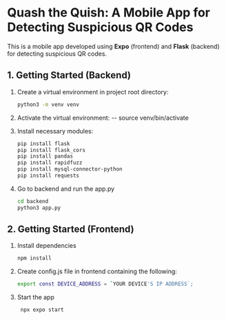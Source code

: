 # Quash the Quish: A Mobile App for Detecting Suspicious QR Codes

This is a mobile app developed using **Expo** (frontend) and **Flask** (backend) for detecting suspicious QR codes.

## 1. Getting Started (Backend)

1. Create a virtual environment in project root directory:

   ```bash
   python3 -m venv venv
   ```

2. Activate the virtual environment:
   -- source venv/bin/activate

3. Install necessary modules:

   ```bash
   pip install flask
   pip install flask_cors
   pip install pandas
   pip install rapidfuzz
   pip install mysql-connector-python
   pip install requests
   ```

4. Go to backend and run the app.py
   ```bash
   cd backend
   python3 app.py
   ```

## 2. Getting Started (Frontend)

1. Install dependencies

   ```bash
   npm install
   ```

2. Create config.js file in frontend containing the following:

   ```bash
   export const DEVICE_ADDRESS = `YOUR DEVICE'S IP ADDRESS`;
   ```

3. Start the app

   ```bash
    npx expo start
   ```
